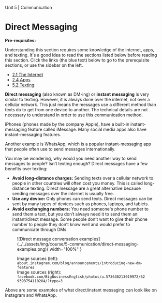 Unit 5 | Communication

# Direct Messaging

**Pre-requisites:**

Understanding this section requires some knowledge of the internet, apps, and texting. It's a good idea to read the sections listed below before reading this section. Click the links (the blue text) below to go to the prerequisite sections, or use the sidebar on the left.

- [2.1 The Internet](../2-apps-and-internet/2.1-the-internet.md)
- [2.4 Apps](../2-apps-and-internet/2.4-apps.md)
- [5.2 Texting](../5-communication/5.2-texting.md)

**Direct messaging** (also known as DM-ing) or **instant messaging** is very similar to texting. However, it is always done over the internet, not over a cellular network. This just means the messages use a different method than texts do to get from one device to another. The technical details are not necessary to understand in order to use this communication method.

iPhones (phones made by the company Apple), have a built-in instant-messaging feature called iMessage. Many social media apps also have instant-messaging features.

Another example is WhatsApp, which is a popular instant-messaging app that people often use to send messages internationally.

You may be wondering, why would you need another way to send messages to people? Isn’t texting enough? Direct messages have a few benefits over texting:

- **Avoid long-distance charges:** Sending texts over a cellular network to people in other countries will often cost you money. This is called long-distance texting. Direct message are a great alternative because sending messages over the internet is usually free.
- **Use any device:** Only phones can send texts. Direct messages can be sent by many types of devices such as phones, laptops, and tablets.
- **Avoid exchanging numbers:** You need someone's phone number to send them a text, but you don’t always need it to send them an instant/direct message. Some people don’t want to give their phone number to people they don’t know well and would prefer to communicate through DMs.

<figure markdown="span">
    ![Direct message conversation examples](../../assets/img/course/5-communication/direct-messaging-examples.png){ width="100%" }
</figure>

<figure markdown="span">
    <figcaption>Image sources (left): <code>about.instagram.com/blog/announcements/introducing-new-dm-features</code></figcaption>
    <figcaption>Image sources (right): <code>facebook.com/BigBusinessEnglish/photos/a.573630213019972/629393754110284/?type=3</code></figcaption>
</figure>

Above are some examples of what direct/instant messaging can look like on Instagram and WhatsApp.
